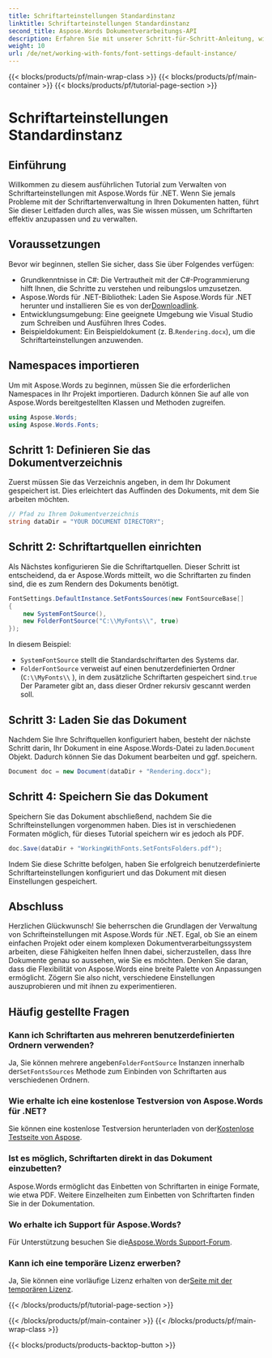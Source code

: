 ```yaml
---
title: Schriftarteinstellungen Standardinstanz
linktitle: Schriftarteinstellungen Standardinstanz
second_title: Aspose.Words Dokumentverarbeitungs-API
description: Erfahren Sie mit unserer Schritt-für-Schritt-Anleitung, wie Sie Schrifteinstellungen in Aspose.Words für .NET verwalten und anpassen. Perfekt für Entwickler, die die Dokumentdarstellung verbessern möchten.
weight: 10
url: /de/net/working-with-fonts/font-settings-default-instance/
---
```


{{< blocks/products/pf/main-wrap-class >}}
{{< blocks/products/pf/main-container >}}
{{< blocks/products/pf/tutorial-page-section >}}

# Schriftarteinstellungen Standardinstanz

## Einführung

Willkommen zu diesem ausführlichen Tutorial zum Verwalten von Schriftarteinstellungen mit Aspose.Words für .NET. Wenn Sie jemals Probleme mit der Schriftartenverwaltung in Ihren Dokumenten hatten, führt Sie dieser Leitfaden durch alles, was Sie wissen müssen, um Schriftarten effektiv anzupassen und zu verwalten.

## Voraussetzungen

Bevor wir beginnen, stellen Sie sicher, dass Sie über Folgendes verfügen:

- Grundkenntnisse in C#: Die Vertrautheit mit der C#-Programmierung hilft Ihnen, die Schritte zu verstehen und reibungslos umzusetzen.
-  Aspose.Words für .NET-Bibliothek: Laden Sie Aspose.Words für .NET herunter und installieren Sie es von der[Downloadlink](https://releases.aspose.com/words/net/).
- Entwicklungsumgebung: Eine geeignete Umgebung wie Visual Studio zum Schreiben und Ausführen Ihres Codes.
-  Beispieldokument: Ein Beispieldokument (z. B.`Rendering.docx`), um die Schriftarteinstellungen anzuwenden.

## Namespaces importieren

Um mit Aspose.Words zu beginnen, müssen Sie die erforderlichen Namespaces in Ihr Projekt importieren. Dadurch können Sie auf alle von Aspose.Words bereitgestellten Klassen und Methoden zugreifen.

```csharp
using Aspose.Words;
using Aspose.Words.Fonts;
```

## Schritt 1: Definieren Sie das Dokumentverzeichnis

Zuerst müssen Sie das Verzeichnis angeben, in dem Ihr Dokument gespeichert ist. Dies erleichtert das Auffinden des Dokuments, mit dem Sie arbeiten möchten.

```csharp
// Pfad zu Ihrem Dokumentverzeichnis
string dataDir = "YOUR DOCUMENT DIRECTORY";
```

## Schritt 2: Schriftartquellen einrichten

Als Nächstes konfigurieren Sie die Schriftartquellen. Dieser Schritt ist entscheidend, da er Aspose.Words mitteilt, wo die Schriftarten zu finden sind, die es zum Rendern des Dokuments benötigt.

```csharp
FontSettings.DefaultInstance.SetFontsSources(new FontSourceBase[]
{
    new SystemFontSource(),
    new FolderFontSource("C:\\MyFonts\\", true)
});
```

In diesem Beispiel:
- `SystemFontSource` stellt die Standardschriftarten des Systems dar.
- `FolderFontSource` verweist auf einen benutzerdefinierten Ordner (`C:\\MyFonts\\` ), in dem zusätzliche Schriftarten gespeichert sind.`true` Der Parameter gibt an, dass dieser Ordner rekursiv gescannt werden soll.

## Schritt 3: Laden Sie das Dokument

 Nachdem Sie Ihre Schriftquellen konfiguriert haben, besteht der nächste Schritt darin, Ihr Dokument in eine Aspose.Words-Datei zu laden.`Document` Objekt. Dadurch können Sie das Dokument bearbeiten und ggf. speichern.

```csharp
Document doc = new Document(dataDir + "Rendering.docx");
```

## Schritt 4: Speichern Sie das Dokument

Speichern Sie das Dokument abschließend, nachdem Sie die Schrifteinstellungen vorgenommen haben. Dies ist in verschiedenen Formaten möglich, für dieses Tutorial speichern wir es jedoch als PDF.

```csharp
doc.Save(dataDir + "WorkingWithFonts.SetFontsFolders.pdf");
```

Indem Sie diese Schritte befolgen, haben Sie erfolgreich benutzerdefinierte Schriftarteinstellungen konfiguriert und das Dokument mit diesen Einstellungen gespeichert.

## Abschluss

Herzlichen Glückwunsch! Sie beherrschen die Grundlagen der Verwaltung von Schrifteinstellungen mit Aspose.Words für .NET. Egal, ob Sie an einem einfachen Projekt oder einem komplexen Dokumentverarbeitungssystem arbeiten, diese Fähigkeiten helfen Ihnen dabei, sicherzustellen, dass Ihre Dokumente genau so aussehen, wie Sie es möchten. Denken Sie daran, dass die Flexibilität von Aspose.Words eine breite Palette von Anpassungen ermöglicht. Zögern Sie also nicht, verschiedene Einstellungen auszuprobieren und mit ihnen zu experimentieren.

## Häufig gestellte Fragen

### Kann ich Schriftarten aus mehreren benutzerdefinierten Ordnern verwenden?

 Ja, Sie können mehrere angeben`FolderFontSource` Instanzen innerhalb der`SetFontsSources` Methode zum Einbinden von Schriftarten aus verschiedenen Ordnern.

### Wie erhalte ich eine kostenlose Testversion von Aspose.Words für .NET?

 Sie können eine kostenlose Testversion herunterladen von der[Kostenlose Testseite von Aspose](https://releases.aspose.com/).

### Ist es möglich, Schriftarten direkt in das Dokument einzubetten?

Aspose.Words ermöglicht das Einbetten von Schriftarten in einige Formate, wie etwa PDF. Weitere Einzelheiten zum Einbetten von Schriftarten finden Sie in der Dokumentation.

### Wo erhalte ich Support für Aspose.Words?

 Für Unterstützung besuchen Sie die[Aspose.Words Support-Forum](https://forum.aspose.com/c/words/8).

### Kann ich eine temporäre Lizenz erwerben?

 Ja, Sie können eine vorläufige Lizenz erhalten von der[Seite mit der temporären Lizenz](https://purchase.aspose.com/temporary-license/).

{{< /blocks/products/pf/tutorial-page-section >}}

{{< /blocks/products/pf/main-container >}}
{{< /blocks/products/pf/main-wrap-class >}}

{{< blocks/products/products-backtop-button >}}
